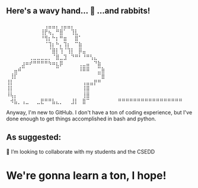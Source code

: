 ## Here's a wavy hand... 👋 ...and rabbits!

⠀⠀⠀⠀⠀⠀⠀⠀⠀⠀⢠⣤⣤⡄⢠⣤⣤⡄⠀⠀⠀⠀⠀⠀⠀⠀
⠀⠀⠀⠀⠀⠀⠀⠀⠀⢸⡟⢦⡀⠛⣿⠁⠀⢹⣇⠀⠀⠀⠀⠀⠀⠀
⠀⠀⠀⠀⠀⠀⠀⠀⠀⠘⢻⡆⠓⡆⠛⣶⠀⠀⣿⠁⠀⠀⠀⠀⠀⠀
⠀⠀⠀⠀⠀⠀⠀⠀⠀⠀⠈⢹⡆⠓⡄⢹⡆⠀⠉⣷⠀⠀⠀⠀⠀⠀
⠀⠀⠀⠀⠀⠀⠀⠀⠀⠀⠀⠈⣿⡇⢹⠈⢹⡇⠀⡿⣤⠀⠀⠀⠀⠀
⠀⠀⠀⠀⠀⠀⢀⣀⣀⣀⣀⡀⠈⣿⣀⣹⠀⠙⠛⠃⠘⠛⢣⣄⠀⠀
⠀⠀⠀⠀⣰⠶⠞⠛⠛⠛⠛⠳⠶⣆⡿⠀⠀⠀⠀⢀⣀⣤⠀⠙⣷⠀
⠀⠀⣤⠾⠉⠀⠀⠀⠀⠀⠀⠀⠀⠉⠀⠀⠀⠀⠀⠸⠿⠿⠀⠀⣉⣷
⠀⢸⡏⠀⠀⠀⠀⠀⠀⠀⠀⠀⠀⠀⠀⠀⠀⠀⠀⠀⠀⠀⠀⠀⠉⣿
⢸⡇⠀⠀⠀⠀⠀⠀⠀⠀⠀⠀⠀⠀⠀⠀⠀⠀⠀⠀⢠⣤⣤⡟⠛⠀
⢸⡇⠀⠀⠀⠀⠀⠀⠀⠀⠀⠀⠀⠀⠀⠀⠀⠀⠀⠀⢸⣿⠀⠀⠀⠀
⠸⢧⡄⠀⠀⠀⠀⠀⠀⠀⠀⠀⠀⠀⠀⠀⠀⠀⠀⠀⢸⣿⠀⠀⠀⠀
⠀⠺⣧⡀⢠⣀⠀⠀⣀⣟⠛⠛⣧⣄⡀⠀⠀⣸⡇⠀⣿⠉⠀⠀⠀⠀
⠀⠀⠀⠛⠛⠛⠛⠛⠛⠛⠛⠛⠛⠛⠛⠛⠛⠛⠛⠛⠀⠀

Anyway, I'm new to GitHub. I don't have a ton of coding
experience, but I've done enough to get things accomplished
in bash and python.

## As suggested:
👯 I’m looking to collaborate with my students and the CSEDD

# We're gonna learn a ton, I hope!


<!--
**gravelpeake/gravelpeake** is a ✨ _special_ ✨ repository because its `README.md` (this file) appears on your GitHub profile.

Here are some ideas to get you started:

- 🔭 I’m currently working on ...
- 🌱 I’m currently learning ...
- 👯 I’m looking to collaborate on ...
- 🤔 I’m looking for help with ...
- 💬 Ask me about ...
- 📫 How to reach me: ...
- 😄 Pronouns: ...
- ⚡ Fun fact: ...
-->
